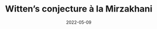 ---
title: "Witten’s conjecture à la Mirzakhani"
collection: talks
category: seminars
event: "Geometry seminar"
venue: "University of Trieste, IT"
date: 2022-05-09
---